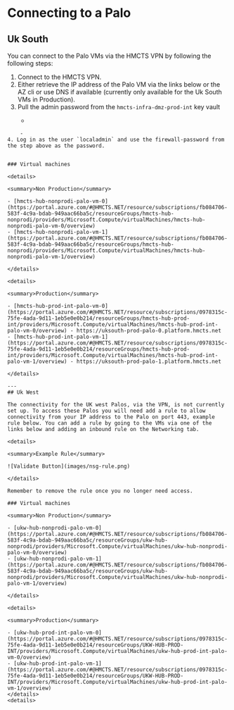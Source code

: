 # Connecting to a Palo 
## Uk South 

You can connect to the Palo VMs via the HMCTS VPN by following the following steps: 

1. Connect to the HMCTS VPN.
2. Either retrieve the IP address of the Palo VM via the links below or the AZ cli or use DNS if available (currently only available for the Uk South VMs in Production).  
3. Pull the admin password from the `hmcts-infra-dmz-prod-int` key vault
    - ```bash az keyvault secret show --vault-name hmcts-infra-dmz-prod-int --name firewall-password --query value -o tsv
```
    - 
4. Log in as the user `localadmin` and use the firewall-password from the step above as the password.


### Virtual machines

<details>

<summary>Non Production</summary>

- [hmcts-hub-nonprodi-palo-vm-0](https://portal.azure.com/#@HMCTS.NET/resource/subscriptions/fb084706-583f-4c9a-bdab-949aac66ba5c/resourceGroups/hmcts-hub-nonprodi/providers/Microsoft.Compute/virtualMachines/hmcts-hub-nonprodi-palo-vm-0/overview)
- [hmcts-hub-nonprodi-palo-vm-1](https://portal.azure.com/#@HMCTS.NET/resource/subscriptions/fb084706-583f-4c9a-bdab-949aac66ba5c/resourceGroups/hmcts-hub-nonprodi/providers/Microsoft.Compute/virtualMachines/hmcts-hub-nonprodi-palo-vm-1/overview)

</details>

<details>

<summary>Production</summary>

- [hmcts-hub-prod-int-palo-vm-0](https://portal.azure.com/#@HMCTS.NET/resource/subscriptions/0978315c-75fe-4ada-9d11-1eb5e0e0b214/resourceGroups/hmcts-hub-prod-int/providers/Microsoft.Compute/virtualMachines/hmcts-hub-prod-int-palo-vm-0/overview) - https://uksouth-prod-palo-0.platform.hmcts.net
- [hmcts-hub-prod-int-palo-vm-1](https://portal.azure.com/#@HMCTS.NET/resource/subscriptions/0978315c-75fe-4ada-9d11-1eb5e0e0b214/resourceGroups/hmcts-hub-prod-int/providers/Microsoft.Compute/virtualMachines/hmcts-hub-prod-int-palo-vm-1/overview) - https://uksouth-prod-palo-1.platform.hmcts.net

</details>

---
## Uk West

The connectivity for the UK west Palos, via the VPN, is not currently set up. To access these Palos you will need add a rule to allow connectivity from your IP address to the Palo on port 443, example rule below. You can add a rule by going to the VMs via one of the links below and adding an inbound rule on the Networking tab. 

<details>

<summary>Example Rule</summary>

![Validate Button](images/nsg-rule.png)

</details>

Remember to remove the rule once you no longer need access.

### Virtual machines

<summary>Non Production</summary>

- [ukw-hub-nonprodi-palo-vm-0](https://portal.azure.com/#@HMCTS.NET/resource/subscriptions/fb084706-583f-4c9a-bdab-949aac66ba5c/resourceGroups/ukw-hub-nonprodi/providers/Microsoft.Compute/virtualMachines/ukw-hub-nonprodi-palo-vm-0/overview)
- [ukw-hub-nonprodi-palo-vm-1](https://portal.azure.com/#@HMCTS.NET/resource/subscriptions/fb084706-583f-4c9a-bdab-949aac66ba5c/resourceGroups/ukw-hub-nonprodi/providers/Microsoft.Compute/virtualMachines/ukw-hub-nonprodi-palo-vm-1/overview)

</details>

<details>

<summary>Production</summary>

- [ukw-hub-prod-int-palo-vm-0](https://portal.azure.com/#@HMCTS.NET/resource/subscriptions/0978315c-75fe-4ada-9d11-1eb5e0e0b214/resourceGroups/UKW-HUB-PROD-INT/providers/Microsoft.Compute/virtualMachines/ukw-hub-prod-int-palo-vm-0/overview)
- [ukw-hub-prod-int-palo-vm-1](https://portal.azure.com/#@HMCTS.NET/resource/subscriptions/0978315c-75fe-4ada-9d11-1eb5e0e0b214/resourceGroups/UKW-HUB-PROD-INT/providers/Microsoft.Compute/virtualMachines/ukw-hub-prod-int-palo-vm-1/overview)
</details>
<details>


